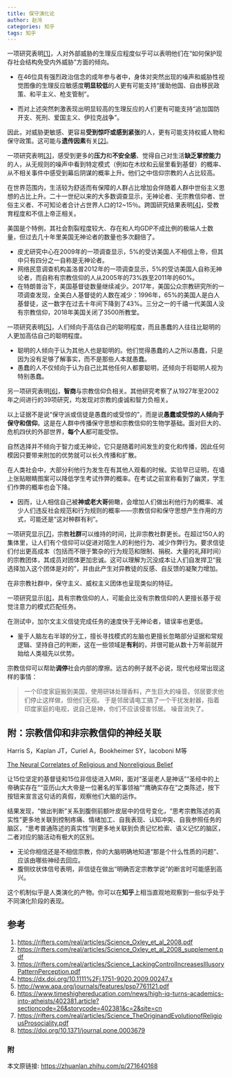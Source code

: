 ```yaml
---
title: 保守演化论
author: 赵泠
categories: 知乎
tags: 知乎
---
```


一项研究表明[[1]](https://rifters.com/real/articles/Science_Oxley_et_al_2008.pdf)，人对外部威胁的生理反应程度似乎可以表明他们在“如何保护现存社会结构免受内外威胁”方面的倾向。

- 在46位具有强烈政治信念的成年参与者中，身体对突然出现的噪声和威胁性视觉图像的生理反应敏感度**明显较低**的人更有可能支持“援助他国、自由移民政策、和平主义、枪支管制”。

- 而对上述突然刺激表现出明显较高的生理反应的人们更有可能支持“追加国防开支、死刑、爱国主义、伊拉克战争”。

因此，对威胁更敏感、更容易**受到惊吓或感到紧张**的人，更有可能支持权威人物和保守政策。这可能与**遗传因素**有关[[2]](https://rifters.com/real/articles/Science_Oxley_et_al_2008_supplement.pdf)。



一项研究表明[[3]](https://rifters.com/real/articles/Science_LackingControlIncreasesIllusoryPatternPerception.pdf)，感受到更多的**压力**和**不安全感**、觉得自己对生活**缺乏掌控能力**的人，从无规则的噪声中看到特定模式（例如在木纹和云层里看到基督）的概率、从不相关事件中感受到幕后阴谋的概率上升。他们之中信仰宗教的人占比较高。

在世界范围内，生活较为舒适而有保障的人群占比增加会伴随着人群中世俗主义思想的占比上升。二十一世纪以来的大多数调查显示，无神论者、无宗教信仰者、世俗主义者、不可知论者合计占世界人口的12~15％。跨国研究结果表明[[4]](https://dx.doi.org/10.1111%2Fj.1751-9020.2009.00247.x)，受教育程度和不信上帝正相关。

美国是个特例，其社会割裂程度较大、存在和人均GDP不成比例的极端人士数量，但过去几十年里美国无神论者的数量也多次翻倍了。

- 皮尤研究中心在2009年的一项调查显示，5%的受访美国人不相信上帝，但其中只有四分之一自称是无神论者。
- 网络民意调查机构盖洛普2012年的一项调查显示，5%的受访美国人自称无神论者，而自称有宗教信仰的人从2005年的73%跌至2011年的60%。
- 在特朗普治下，美国基督徒数量继续减少。2017年，美国公众宗教研究所的一项调查发现，全美白人基督徒的人数在减少：1996年，65%的美国人是白人基督徒，这一数字在过去十年间下降到了43%。三分之一的千禧一代美国人没有宗教信仰，2018年美国关闭了3500所教堂。



一项研究表明[[5]](http://www.apa.org/journals/features/psp7761121.pdf)，人们倾向于高估自己的聪明程度，而且愚蠢的人往往比聪明的人更加高估自己的聪明程度。

- 聪明的人倾向于认为其他人也是聪明的。他们觉得愚蠢的人之所以愚蠢，只是因为没有足够了解事实，而不是那些人本就愚蠢。
- 愚蠢的人不仅倾向于认为自己比其他任何人都要聪明，还倾向于将聪明人视为特别愚蠢。

另一项研究表明[[6]](https://www.timeshighereducation.com/news/high-iq-turns-academics-into-atheists/402381.article?sectioncode=26&storycode=402381&c=2&site=cn)，**智商**与宗教信仰负相关。其他研究考察了从1927年至2002年之间进行的39项研究，均发现对宗教的虔诚和智力负相关。

以上证据不是说“保守派或信徒是愚蠢的或受惊的”，而是说**愚蠢或受惊的人倾向于保守和信仰**。这是在人群中传播保守思想和宗教信仰的生物学基础。面对巨大的、危机四伏的外部世界，**每个人**都可能受惊。

自然选择并不倾向于智力或无神论，它只是随着时间发生的变化和传播，因此任何模因只要带来附加的优势就可以长久传播和扩散。

在人类社会中，大部分利他行为发生在有其他人观看的时候。实验早已证明，在墙上张贴眼睛图案可以降低学生考试作弊的概率。在考试之前宣称看到了幽灵，学生们作弊的概率也会下降。

- 因而，让人相信自己被**神或老大哥**俯瞰，会增加人们做出利他行为的概率、减少人们违反社会规范和行为规则的概率——宗教信仰和保守思想产生作用的方式，可能还是“这对种群有利”。

一项研究显示[[7]](https://rifters.com/real/articles/Science_TheOriginandEvolutionofReligiousProsociality.pdf)，宗教**社群**可以维持的时间，比非宗教社群更长。在超过150人的集体里，让人们有个信仰可以促进对陌生人的利他行为、减少作弊行为。要求信徒们付出更高成本（包括而不限于繁杂的行为规范和限制、捐税、大量的礼拜时间）的宗教团体，其成员对团体更加忠诚。这可以理解为沉没成本让人们自发捍卫“我选择加入这个团体是对的”，并由此产生对异教徒的反感、自反馈的凝聚力增加。

在非宗教社群中，保守主义、威权主义团体也呈现类似的特征。

一项研究显示[[8\]](https://doi.org/10.1371/journal.pone.0003679)，具有宗教信仰的人，可能会比没有宗教信仰的人更擅长基于视觉注意力的模式匹配任务。

在测试中，加尔文主义信徒完成任务的速度快于无神论者，错误率也更低。

- 鉴于人脑左右半球的分工，擅长寻找模式的左脑也更擅长忽略部分证据和常规逻辑、坚持自己的判断，这在一些领域是**有利**的，并很可能从数十万年前就开始给人类祖先以优势。

宗教信仰可以帮助**调停**社会内部的摩擦。远古的例子就不必说，现代也经常出现这样的事情：

> 一个印度家庭搬到美国，使用研钵处理香料，产生巨大的噪音。邻居要求他们停止这样做，但他们无视。
> 于是邻居请电工搞了一个干扰发射器，指着印度家庭的电视，说自己是神，你们不应该侵害邻居。
> 噪音消失了。

## 附：宗教信仰和非宗教信仰的神经关联

Harris S，Kaplan JT，Curiel A，Bookheimer SY，Iacoboni M等

[The Neural Correlates of Religious and Nonreligious Belief](https://link.zhihu.com/?target=https%3A//doi.org/10.1371/journal.pone.0007272)

让15位坚定的基督徒和15位非信徒进入MRI，面对“圣诞老人是神话”“圣经中的上帝确实存在”“亚历山大大帝是一位著名的军事领袖”“鹰确实存在”之类陈述，按下按钮来宣言这句话的真假，观察他们大脑的运作。

结果发现，“做出判断”关系到腹侧前额叶皮层中的信号变化，“思考宗教陈述的真实性”更多地关联到控制疼痛、情绪加工、自我表现、认知冲突、自我参照任务的脑区，“思考普通陈述的真实性”则更多地关联到负责记忆检索、语义记忆的脑区，二者对应的脑活动有极大的区别。

- 无论你相信还是不相信宗教，你的大脑明确地知道“那是个什么性质的问题”、应该由哪些神经去回应。
- 腹侧纹状体信号表明，非信徒在做出“明确否定宗教学说”的断言时可能感到高兴。

这个机制似乎是人类演化的产物。你可以在**知乎**上相当直观地观察到一些似乎处于不同演化阶段的表现。



## 参考

1. https://rifters.com/real/articles/Science_Oxley_et_al_2008.pdf
2. https://rifters.com/real/articles/Science_Oxley_et_al_2008_supplement.pdf
3. https://rifters.com/real/articles/Science_LackingControlIncreasesIllusoryPatternPerception.pdf
4. https://dx.doi.org/10.1111%2Fj.1751-9020.2009.00247.x
5. http://www.apa.org/journals/features/psp7761121.pdf
6. https://www.timeshighereducation.com/news/high-iq-turns-academics-into-atheists/402381.article?sectioncode=26&storycode=402381&c=2&site=cn
7. https://rifters.com/real/articles/Science_TheOriginandEvolutionofReligiousProsociality.pdf
8. https://doi.org/10.1371/journal.pone.0003679




### 附
本文原链接: https://zhuanlan.zhihu.com/p/271640168